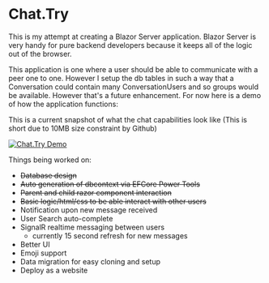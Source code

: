 # Chat.Try

This is my attempt at creating a Blazor Server application. Blazor Server is very handy for pure backend developers because it keeps all of the logic out of the browser. 

This application is one where a user should be able to communicate with a peer one to one. However I setup the db tables in such a way that a Conversation could contain many ConversationUsers and so groups would be available. However that's a future enhancement. For now here is a demo of how the application functions:

This is a current snapshot of what the chat capabilities look like (This is short due to 10MB size constraint by Github)

[![Chat.Try Demo](https://i.postimg.cc/J4gPC8tK/Screenshot-2022-11-15-223722.png)](https://youtu.be/R_Ky4iRMuhs)


Things being worked on:
* ~~Database design~~
* ~~Auto generation of dbcontext via EFCore Power Tools~~
* ~~Parent and child razor component interaction~~
* ~~Basic logic/html/css to be able interact with other users~~
* Notification upon new message received
* User Search auto-complete
* SignalR realtime messaging between users
  * currently 15 second refresh for new messages
* Better UI
* Emoji support
* Data migration for easy cloning and setup
* Deploy as a website
